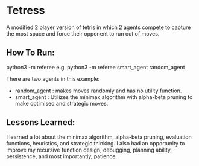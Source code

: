 # Tetress
 A modified 2 player version of tetris in which 2 agents compete to capture the most space and force their opponent to run out of moves.

## How To Run:
python3 -m referee <agent1> <agent2>
e.g. python3 -m referee smart_agent random_agent

There are two agents in this example:
- random_agent : makes moves randomly and has no utility function.
- smart_agent : Utilizes the minimax algorithm with alpha-beta pruning to make optimised and strategic moves.

## Lessons Learned:
I learned a lot about the minimax algorithm, alpha-beta pruning, evaluation functions, heuristics, and strategic thinking. I also had an opportunity to improve my recursive function design, debugging, planning ability, persistence, and most importantly, patience.
